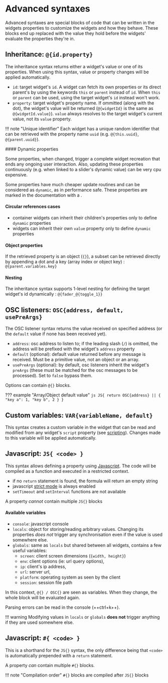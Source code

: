 # Advanced syntaxes

Advanced syntaxes are special blocks of code that can be written in the widgets properties to customize the widgets and how they behave. These blocks end up replaced with the value they hold before the widgets' evaluate the properties they're in.


## Inheritance: `@{id.property}`

The inheritance syntax returns either a widget's value or one of its properties. When using this syntax, value or property changes will be applied automatically.

- `id`: target widget's `id`. A widget can fetch its own properties or its direct parent's by using the keywords `this` or `parent` instead of `id`. When `this` or `parent` can be used, using the target widget's `id` instead won't work.
- `property`: target widget's property name. If ommitted (along with the dot), the widget's value will be returned (`@{widgetId}` is the same as `@{widgetId.value}`). `value` always resolves to the target widget's current value, not its `value` property.


!!! note "Unique identifier"
    Each widget has a unique random identifier that can be retrieved with the property name `uuid` (e.g. `@{this.uuid}`, `@{parent.uuid}`).

#### Dynamic properties

Some properties, when changed, trigger a complete widget recreation that ends any ongoing user interaction. Also, updating these properties continuously (e.g. when linked to a slider's dynamic value) can be very cpu expensive.

Some properties have much cheaper update routines and can be considered as `dynamic`, as in performance safe. These properties are marked in the documentation with a <i class="fas fa-bolt" title="dynamic"></i>.


#### Circular references cases

- container widgets can inherit their children's properties only to define `dynamic` properties
- widgets can inherit their own `value`<i class="dynamic-prop-icon" title="dynamic"></i> property only to define `dynamic` properties

#### Object properties

If the retrieved property is an object (`{}`), a subset can be retrieved directly by appending a dot and a key (array index or object key) : `@{parent.variables.key}`


#### Nesting

The inheritance syntax supports 1-level nesting for defining the target widget's id dynamically : `@{fader_@{toggle_1}}`


## OSC listeners: `OSC{address, default, usePreArgs}`

The OSC listener syntax returns the value received on specified address (or the `default` value if none has been received yet).

- `address`: osc address to listen to; if the leading slash (`/`) is omitted, the address will be prefixed with the widget's `address` property
- `default` (optional): default value returned before any message is received. Must be a primitive value, not an object or an array.
- `usePreArgs` (optional): by default, osc listeners inherit the widget's `preArgs` (these must be matched for the osc messages to be processed). Set to `false` bypass them.

Options can contain `@{}` blocks.

??? example "Array/Object default value"
    ```js
    JS{
        return OSC{address} || {
            "key a": 1,
            "key b", 2
        }
    }
    ```

## Custom variables: `VAR{variableName, default}`

This syntax creates a custom variable in the widget that can be read and modified from any widget's `script` property (see [scripting](./scripting.md#getvarid-name)). Changes made to this variable will be applied automatically.


## Javascript: `JS{ <code> }`

This syntax allows defining a property using [Javascript](https://developer.mozilla.org/en-US/docs/Web/JavaScript). The code will be compiled as a function and executed in a restricted context.

- if no `return` statement is found, the formula will return an empty string
- javascript [strict mode](https://developer.mozilla.org/fr/docs/Web/JavaScript/Reference/Strict_mode) is always enabled
- `setTimeout` and `setInterval` functions are not available

A property *cannot* contain multiple `JS{}` blocks

#### Available variables

- `console`: javascript console
- `locals`: object for storing/reading arbitrary values. Changing its properties *does not* trigger any synchronisation even if the value is used somewhere else.
- `globals`: same as `locals` but shared between all widgets, contains a few useful variables:
    - `screen`: client screen dimensions (`{width, height}`)
    - `env`: client options (ie: url query options),
    - `ip`: client's ip address,
    - `url`: server url,
    - `platform`: operating system as seen by the client
    - `session`: session file path

In this context, `@{} / OSC{}` are seen as variables. When they change, the whole block will be evaluated again.

Parsing errors can be read in the console (++ctrl+k++).

!!! warning
    Modifying values in `locals` or `globals` **does not** trigger anything if they are used somewhere else.

## Javascript: `#{ <code> }`

This is a shorthand for the `JS{}` syntax, the only difference being that `<code>` is automatically prepended with a `return` statement.

A property *can* contain multiple `#{}` blocks.

!!! note "Compilation order"
    `#{}` blocks are compiled after `JS{}` blocks
